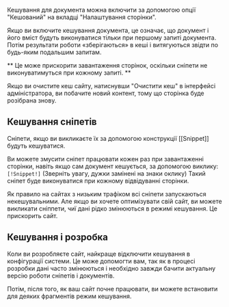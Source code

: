 Кешування для документа можна включити за допомогою опції "Кешований" на вкладці "Налаштування сторінки".

Якщо ви включите кешування документа, це означає, що документ і його вміст будуть виконуватися тільки при першому запиті документа.
Потім результати роботи «зберігаються» в кеші і витягуються звідти по будь-яким подальшим запитам.

** Це може прискорити завантаження сторінок, оскільки сніпети не виконуватимуться при кожному запиті. **

Якщо ви очистите кеш сайту, натиснувши "Очистити кеш" в інтерфейсі адміністратора, ви побачите новий контент, тому що сторінка буде розібрана знову.

## Кешування сніпетів ##
Сніпети, якщо ви викликаєте їх за допомогою конструкції [[Snippet]] будуть кешуватися. 

Ви можете змусити сніпет працювати кожен раз при завантаженні сторінки, навіть якщо сам документ кешується, за допомогою виклику:
```[!Snippet!]```
(Зверніть увагу, дужки замінені на знаки оклику)
Такий сніпет буде виконуватися при кожному відвідуванні сторінки.


Як правило на сайтах з низьким трафіком всі сніпети запускаються некешувальними. Але якщо ви хочете оптимізувати свій сайт, ви можете викликати сніппети, чиї дані рідко змінюються в режимі кешування. Це прискорить сайт.

## Кешування і розробка ##
Коли ви розробляєте сайт, найкраще відключити кешування в конфігурації системи. Це може допомогти вам, так як в процесі розробки дані часто змінюються і необхідно завжди бачити актуальну версію роботи сніпетів і документів.

Потім, після того, як ваш сайт почне працювати, ви можете встановити для деяких фрагментів режим кешування. 
